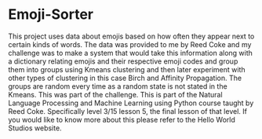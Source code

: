 # Emoji-Sorter

This project uses data about emojis based on how often they appear next to certain kinds of words. The data was provided to me by Reed Coke and my challenge was to make a system that would take this information along with a dictionary relating emojis and their respective emoji codes and group them into groups using Kmeans clustering and then later experiment with other types of clustering in this case Birch and Affinity Propagation. The groups are random every time as a random state is not stated in the Kmeans. This was part of the challenge. 
This is part of the Natural Language Processing and Machine Learning using Python course taught by Reed Coke. Specifically level 3/15 lesson 5, the final lesson of that level. If you would like to know more about this please refer to the Hello World Studios website.